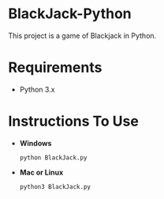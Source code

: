 # BlackJack-Python
This project is a game of Blackjack in Python.

# Requirements
 - Python 3.x
 
 # Instructions To Use
 - **Windows**
   ```
   python BlackJack.py
   ```
 - **Mac or Linux**
   ```
   python3 BlackJack.py
   ```

